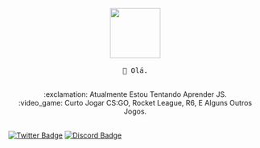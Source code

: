 <p align="center">
  <img src="https://cdn.discordapp.com/attachments/759159585365295169/759166058455105556/FOS.gif" width="100px">
   <br><br>
  <samp>
    👋 Olá.
  </samp>
</p>
  
<p align="center">
  <br>:exclamation: Atualmente Estou Tentando Aprender JS.
  <br>:video_game: Curto Jogar CS:GO, Rocket League, R6, E Alguns Outros Jogos.
  <br><br>
</p>

[![Twitter Badge](https://img.shields.io/badge/-@Twitter-FFA568?style=flat-rounded&labelColor=FFA568&logo=twitter&logoColor=202020&link=https://twitter.com/danielboelhower)](https://twitter.com/danielboelhower) 
[![Discord Badge](https://img.shields.io/badge/-Discord-121419?style=flat-square&logo=Discord&logoColor=4ED4FF&link=https://discord.gg/SUYfBgE)](https://discord.gg/SUYfBgE)
